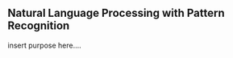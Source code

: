 Natural Language Processing with Pattern Recognition
-----------------------------------------------------

insert purpose here....